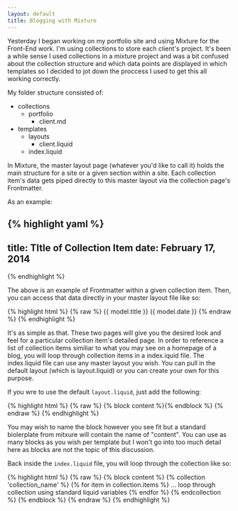 ```yaml
---
layout: default
title: Blogging with Mixture
---
```


Yesterday I began working on my portfolio site and using Mixture for the Front-End work. I'm using collections to store each client's project. It's been a while sense I used collections in a mixture project and was a bit confused about the collection structure and which data points are displayed in which templates so I decided to jot down the proccess I used to get this all working correctly. 

My folder structure consisted of:

- collections
  - portfolio
    - client.md
- templates
  - layouts
    - client.liquid
  - index.liquid

In Mixture, the master layout page (whatever you'd like to call it) holds the main structure for a site or a given section within a site. Each collection item's data gets piped directly to this master layout via the collection page's Frontmatter. 

As an example:

{% highlight yaml %}
---
title: TItle of Collection Item
date: February 17, 2014
---
{% endhighlight %}

The above is an example of Frontmatter within a given collection item. Then, you can access that data directly in your master layout file like so:

{% highlight html %}
{% raw %}
{{ model.title }}
{{ model.date }}
{% endraw %}
{% endhighlight %}

It's as simple as that. These two pages will give you the desired look and feel for a particular collection item's detailed page. In order to reference a list of collection items similiar to what you may see on a homepage of a blog, you will loop through collection items in a index.iquid file. The index.liquid file can use any master layout you wish. You can pull in the default layout (which is layout.liquid) or you can create your own for this purpose. 

If you wre to use the default <code>layout.liquid</code>, just add the following:

{% highlight html %}
{% raw %}
{% block content %}{% endblock %}
{% endraw %}
{% endhighlight %}

You may wish to name the block however you see fit but a standard biolerplate from mitxure will contain the name of "content". You can use as many blocks as you wish per template but I won't go into too much detail here as blocks are not the topic of this discussion. 

Back inside the <code>index.liquid</code> file, you will loop through the collection like so:

{% highlight html %}
{% raw %}
{% block content %}
  {% collection 'collection_name' %}
    {% for item in collection.items %}
      ... loop through collection using standard liquid variables
    {% endfor %}
  {% endcollection %}
{% endblock %}
{% endraw %}
{% endhighlight %}
